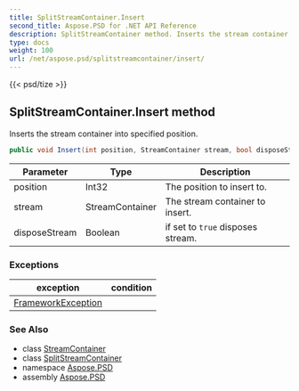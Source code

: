 ```yaml
---
title: SplitStreamContainer.Insert
second_title: Aspose.PSD for .NET API Reference
description: SplitStreamContainer method. Inserts the stream container into specified position
type: docs
weight: 100
url: /net/aspose.psd/splitstreamcontainer/insert/
---
```

{{< psd/tize >}}
## SplitStreamContainer.Insert method

Inserts the stream container into specified position.

```csharp
public void Insert(int position, StreamContainer stream, bool disposeStream)
```

| Parameter | Type | Description |
| --- | --- | --- |
| position | Int32 | The position to insert to. |
| stream | StreamContainer | The stream container to insert. |
| disposeStream | Boolean | if set to `true` disposes stream. |

### Exceptions

| exception | condition |
| --- | --- |
| [FrameworkException](../../../aspose.psd.coreexceptions/frameworkexception/) |  |

### See Also

* class [StreamContainer](../../streamcontainer/)
* class [SplitStreamContainer](../)
* namespace [Aspose.PSD](../../../aspose.psd/)
* assembly [Aspose.PSD](../../../)


